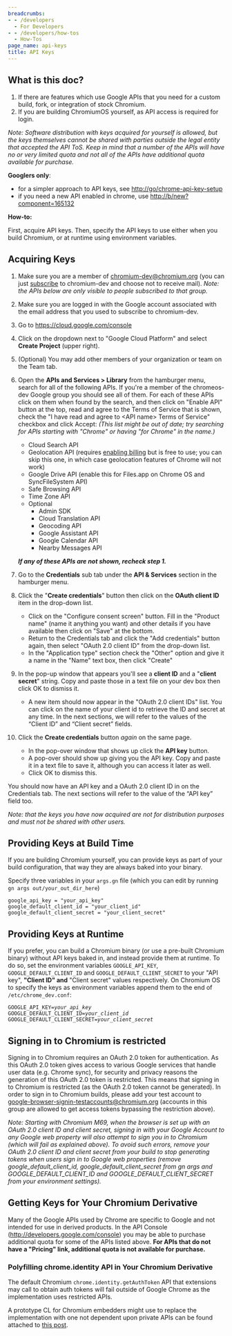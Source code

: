 ```yaml
---
breadcrumbs:
- - /developers
  - For Developers
- - /developers/how-tos
  - How-Tos
page_name: api-keys
title: API Keys
---
```


## What is this doc?

1.  If there are features which use Google APIs that you need for a
            custom build, fork, or integration of stock Chromium.
2.  If you are building ChromiumOS yourself, as API access is required
            for login.

*Note: Software distribution with keys acquired for yourself is allowed, but the
keys themselves cannot be shared with parties outside the legal entity that
accepted the API ToS. Keep in mind that a number of the APIs will have no or
very limited quota and not all of the APIs have additional quota available for
purchase.*

**Googlers only**:

*   for a simpler approach to API keys, see
            <http://go/chrome-api-key-setup>
*   if you need a new API enabled in chrome, use
            <http://b/new?component=165132>

**How-to:**

First, acquire API keys. Then, specify the API keys to use either when you build
Chromium, or at runtime using environment variables.

## Acquiring Keys

1.  Make sure you are a member of
            [chromium-dev@chromium.org](https://groups.google.com/a/chromium.org/forum/?fromgroups#!forum/chromium-dev)
            (you can just
            [subscribe](https://groups.google.com/a/chromium.org/forum/?fromgroups#!forum/chromium-dev)
            to chromium-dev and choose not to receive mail). *Note: the APIs
            below are only visible to people subscribed to that group.*
2.  Make sure you are logged in with the Google account associated with
            the email address that you used to subscribe to chromium-dev.
3.  Go to <https://cloud.google.com/console>
4.  Click on the dropdown next to "Google Cloud Platform" and select
            **Create Project** (upper right).
5.  (Optional) You may add other members of your organization or team on
            the Team tab.
6.  Open the **APIs and Services &gt; Library** from the hamburger menu,
            search for all of the following APIs. If you're a member of the
            chromeos-dev Google group you should see all of them. For each of
            these APIs click on them when found by the search, and then click on
            "Enable API" button at the top, read and agree to the Terms of
            Service that is shown, check the "I have read and agree to &lt;API
            name&gt; Terms of Service" checkbox and click Accept: *(This list
            might be out of date; try searching for APIs starting with "Chrome"
            or having "for Chrome" in the name.)*
    *   Cloud Search API
    *   Geolocation API (requires [enabling
                billing](https://developers.google.com/console/help/#EnableBilling)
                but is free to use; you can skip this one, in which case
                geolocation features of Chrome will not work)
    *   Google Drive API (enable this for Files.app on Chrome OS and
                SyncFileSystem API)
    *   Safe Browsing API
    *   Time Zone API
    *   Optional
        *   Admin SDK
        *   Cloud Translation API
        *   Geocoding API
        *   Google Assistant API
        *   Google Calendar API
        *   Nearby Messages API

    ***If any of these APIs are not shown, recheck step 1.***

1.  Go to the **Credentials** sub tab under the **API & Services**
            section in the hamburger menu.
2.  Click the "**Create credentials**" button then click on the **OAuth
            client ID** item in the drop-down list.
    *   Click on the "Configure consent screen" button. Fill in the
                "Product name" (name it anything you want) and other details if
                you have available then click on "Save" at the bottom.
    *   Return to the Credentials tab and click the "Add credentials"
                button again, then select "OAuth 2.0 client ID" from the
                drop-down list.
    *   In the "Application type" section check the "Other" option and
                give it a name in the "Name" text box, then click "Create"
3.  In the pop-up window that appears you'll see a **client ID** and a
            "**client secret**" string. Copy and paste those in a text file on
            your dev box then click OK to dismiss it.
    *   A new item should now appear in the "OAuth 2.0 client IDs" list.
                You can click on the name of your client id to retrieve the ID
                and secret at any time. In the next sections, we will refer to
                the values of the “Client ID” and “Client secret” fields.
4.  Click the **Create credentials** button *again* on the same page.

    *   In the pop-over window that shows up click the **API key**
                button.
    *   A pop-over should show up giving you the API key. Copy and paste
                it in a text file to save it, although you can access it later
                as well.
    *   Click OK to dismiss this.

You should now have an API key and a OAuth 2.0 client ID in on the Credentials
tab. The next sections will refer to the value of the “API key” field too.

*Note: that the keys you have now acquired are not for distribution purposes and
must not be shared with other users.*

## Providing Keys at Build Time

If you are building Chromium yourself, you can provide keys as part of your
build configuration, that way they are always baked into your binary.

Specify three variables in your `args.gn` file (which you can edit by running
`gn args out/your_out_dir_here`)

```none
google_api_key = "your_api_key"
google_default_client_id = "your_client_id"
google_default_client_secret = "your_client_secret"
```

## Providing Keys at Runtime

If you prefer, you can build a Chromium binary (or use a pre-built Chromium
binary) without API keys baked in, and instead provide them at runtime. To do
so, set the environment variables `GOOGLE_API_KEY`, `GOOGLE_DEFAULT_CLIENT_ID`
and `GOOGLE_DEFAULT_CLIENT_SECRET` to your "API key", **"Client ID" and**
"Client secret" values respectively.
On Chromium OS to specify the keys as environment variables append them to the
end of `/etc/chrome_dev.conf`:

<pre><code>GOOGLE_API_KEY=<i>your_api_key</i>
GOOGLE_DEFAULT_CLIENT_ID=<i>your_client_id</i>
GOOGLE_DEFAULT_CLIENT_SECRET=<i>your_client_secret</i>
</code></pre>

## Signing in to Chromium is restricted

Signing in to Chromium requires an OAuth 2.0 token for authentication. As this
OAuth 2.0 token gives access to various Google services that handle user data
(e.g. Chrome sync), for security and privacy reasons the generation of this
OAuth 2.0 token is restricted. This means that signing in to Chromium is
restricted (as the OAuth 2.0 token cannot be generated). In order to sign in
to Chromium builds, please add your test account to
[google-browser-signin-testaccounts@chromium.org](https://groups.google.com/u/1/a/chromium.org/g/google-browser-signin-testaccounts)
(accounts in this group are allowed to get access tokens bypassing the
restriction above).

*Note: Starting with Chromium M69, when the browser is set up with an OAuth 2.0
client ID and client secret, signing in with your Google Account to any Google
web property will also attempt to sign you in to Chromium (which will fail as
explained above). To avoid such errors, remove your OAuth 2.0 client ID and
client secret from your build to stop generating tokens when users sign in to
Google web properties (remove google_default_client_id,
google_default_client_secret from gn args and GOOGLE_DEFAULT_CLIENT_ID and
GOOGLE_DEFAULT_CLIENT_SECRET from your environment settings).*

## Getting Keys for Your Chromium Derivative

Many of the Google APIs used by Chrome are specific to Google and not intended
for use in derived products. In the API Console
(<http://developers.google.com/console>) you may be able to purchase additional
quota for some of the APIs listed above. **For APIs that do not have a "Pricing"
link, additional quota is not available for purchase.**

### Polyfilling chrome.identity API in Your Chromium Derivative

The default Chromium `chrome.identity.getAuthToken` API that extensions may
call to obtain auth tokens will fail outside of Google Chrome as the
implementation uses restricted APIs.

A prototype CL for Chromium embedders might use to replace the implementation
with one not dependent upon private APIs can be found attached to [this
post](https://groups.google.com/a/chromium.org/g/embedder-dev/c/tGCJ3QNVzYE).